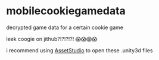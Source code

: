 # mobilecookiegamedata
decrypted game data for a certain cookie game

leek coogie on jithub?!?!?!?! 😱😱😱😱

i recommend using [AssetStudio](https://github.com/Perfare/AssetStudio) to open these .unity3d files
